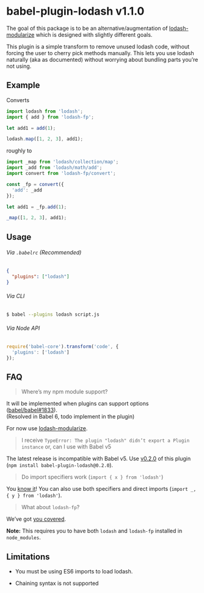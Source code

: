 # babel-plugin-lodash v1.1.0

The goal of this package is to be an alternative/augmentation of [lodash-modularize](https://github.com/megawac/lodash-modularize) which is designed with slightly different goals.

This plugin is a simple transform to remove unused lodash code, without forcing the user to cherry pick methods manually. This lets you use lodash naturally (aka as documented) without worrying about bundling parts you’re not using.

## Example

Converts

```js
import lodash from 'lodash';
import { add } from 'lodash-fp';

let add1 = add(1);

lodash.map([1, 2, 3], add1);
```

roughly to

```js
import _map from 'lodash/collection/map';
import _add from 'lodash/math/add';
import convert from 'lodash-fp/convert';

const _fp = convert({
  'add': _add
});

let add1 = _fp.add(1);

_map([1, 2, 3], add1);
```

## Usage

###### Via `.babelrc` (Recommended)

```json
{
  "plugins": ["lodash"]
}
```

###### Via CLI

```sh
$ babel --plugins lodash script.js
```

###### Via Node API

```js
require('babel-core').transform('code', {
  'plugins': ['lodash']
});
```

## FAQ

> Where’s my npm module support?

It will be implemented when plugins can support options ([babel/babel#1833](https://phabricator.babeljs.io/T1833)).<br>
(Resolved in Babel 6, todo implement in the plugin)

For now use [lodash-modularize](https://github.com/megawac/lodash-modularize).

> I receive `TypeError: The plugin "lodash" didn’t export a Plugin instance`
> or, can I use with Babel v5

The latest release is incompatible with Babel v5. Use [v0.2.0](https://github.com/lodash/babel-plugin-lodash/tree/v0.2.0) of this plugin (`npm install babel-plugin-lodash@0.2.0`).

> Do import specifiers work (`import { x } from 'lodash'`)

You [know it](https://github.com/lodash/babel-plugin-lodash/blob/master/test/fixtures/multi-mix-usage/actual.js)! You can also use both specifiers and direct imports (`import _, { y } from 'lodash'`).

> What about `lodash-fp`?

We’ve got [you covered](https://github.com/lodash/babel-plugin-lodash/pull/3).

**Note:** This requires you to have both `lodash` and `lodash-fp` installed in `node_modules`.

## Limitations

* You must be using ES6 imports to load lodash.

* Chaining syntax is not supported
